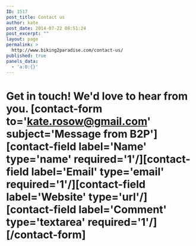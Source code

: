 ```yaml
---
ID: 1517
post_title: Contact us
author: kate
post_date: 2014-07-22 08:51:24
post_excerpt: ""
layout: page
permalink: >
  http://www.biking2paradise.com/contact-us/
published: true
panels_data:
  - 'a:0:{}'
---
```

# Get in touch! We'd love to hear from you. [contact-form to='kate.rosow@gmail.com' subject='Message from B2P'][contact-field label='Name' type='name' required='1'/][contact-field label='Email' type='email' required='1'/][contact-field label='Website' type='url'/][contact-field label='Comment' type='textarea' required='1'/][/contact-form]